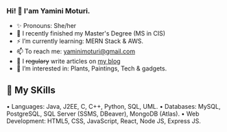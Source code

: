 ### Hi! 👋 I'am Yamini Moturi.
- ✨ Pronouns: She/her
- 🔭 I recently finished my Master's Degree (MS in CIS)
- ⚡  I’m currently learning: MERN Stack & AWS. 
- 📫 To reach me: yaminimoturi@gmail.com
- 📝 I <del>regulary</del> write articles on <a href="https://yaminimoturi.blogspot.com">my blog</a> 
- 🌱 I’m interested in: Plants, Paintings, Tech & gadgets.

<h2>🚀 My SKills</h2>
•	Languages: Java, J2EE, C, C++, Python, SQL, UML.
•	Databases: MySQL, PostgreSQL, SQL Server (SSMS, DBeaver), MongoDB (Atlas).
•	Web Development: HTML5, CSS, JavaScript, React, Node JS, Express JS.

